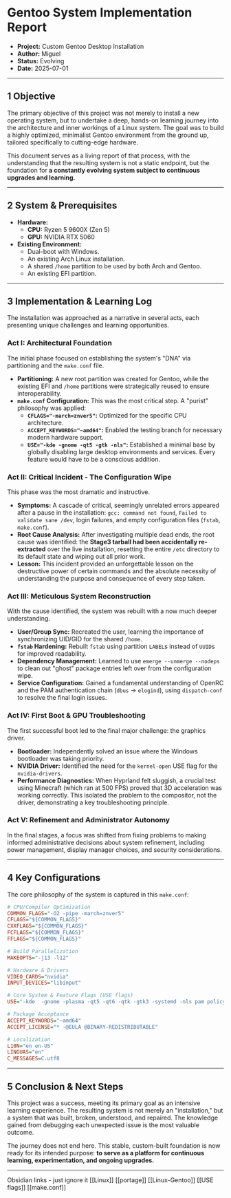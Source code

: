 # Gentoo System Implementation Report

- **Project:** Custom Gentoo Desktop Installation
- **Author:** Miguel
- **Status:** Evolving
- **Date:** 2025-07-01

---

## 1 Objective

The primary objective of this project was not merely to install a new operating system, but to undertake a deep, hands-on learning journey into the architecture and inner workings of a Linux system. The goal was to build a highly optimized, minimalist Gentoo environment from the ground up, tailored specifically to cutting-edge hardware.

This document serves as a living report of that process, with the understanding that the resulting system is not a static endpoint, but the foundation for **a constantly evolving system subject to continuous upgrades and learning.**

---

## 2 System & Prerequisites

- **Hardware:**
    - **CPU:** Ryzen 5 9600X (Zen 5)
    - **GPU:** NVIDIA RTX 5060
- **Existing Environment:**
    - Dual-boot with Windows.
    - An existing Arch Linux installation.
    - A shared `/home` partition to be used by both Arch and Gentoo.
    - An existing EFI partition.

---

## 3 Implementation & Learning Log

The installation was approached as a narrative in several acts, each presenting unique challenges and learning opportunities.

### **Act I: Architectural Foundation**

The initial phase focused on establishing the system's "DNA" via partitioning and the `make.conf` file.

- **Partitioning:** A new root partition was created for Gentoo, while the existing EFI and `/home` partitions were strategically reused to ensure interoperability.
- **`make.conf` Configuration:** This was the most critical step. A "purist" philosophy was applied:
    - **`CFLAGS="-march=znver5"`:** Optimized for the specific CPU architecture.
    - **`ACCEPT_KEYWORDS="~amd64"`:** Enabled the testing branch for necessary modern hardware support.
    - **`USE="-kde -gnome -qt5 -gtk -nls"`:** Established a minimal base by globally disabling large desktop environments and services. Every feature would have to be a conscious addition.

### **Act II: Critical Incident - The Configuration Wipe**

This phase was the most dramatic and instructive.

- **Symptoms:** A cascade of critical, seemingly unrelated errors appeared after a pause in the installation: `gcc: command not found`, `Failed to validate sane /dev`, login failures, and empty configuration files (`fstab`, `make.conf`).
- **Root Cause Analysis:** After investigating multiple dead ends, the root cause was identified: the **Stage3 tarball had been accidentally re-extracted** over the live installation, resetting the entire `/etc` directory to its default state and wiping out all prior work.
- **Lesson:** This incident provided an unforgettable lesson on the destructive power of certain commands and the absolute necessity of understanding the purpose and consequence of every step taken.

### **Act III: Meticulous System Reconstruction**

With the cause identified, the system was rebuilt with a now much deeper understanding.

- **User/Group Sync:** Recreated the user, learning the importance of synchronizing UID/GID for the shared `/home`.
- **`fstab` Hardening:** Rebuilt `fstab` using partition `LABEL`s instead of `UUID`s for improved readability.
- **Dependency Management:** Learned to use `emerge --unmerge --nodeps` to clean out "ghost" package entries left over from the configuration wipe.
- **Service Configuration:** Gained a fundamental understanding of OpenRC and the PAM authentication chain (`dbus` -> `elogind`), using `dispatch-conf` to resolve the final login issues.

### **Act IV: First Boot & GPU Troubleshooting**

The first successful boot led to the final major challenge: the graphics driver.

- **Bootloader:** Independently solved an issue where the Windows bootloader was taking priority.
- **NVIDIA Driver:** Identified the need for the `kernel-open` USE flag for the `nvidia-drivers`.
- **Performance Diagnostics:** When Hyprland felt sluggish, a crucial test using Minecraft (which ran at 500 FPS) proved that 3D acceleration was working correctly. This isolated the problem to the compositor, not the driver, demonstrating a key troubleshooting principle.

### **Act V: Refinement and Administrator Autonomy**

In the final stages, a focus was shifted from fixing problems to making informed administrative decisions about system refinement, including power management, display manager choices, and security considerations.

---

## 4 Key Configurations

The core philosophy of the system is captured in this `make.conf`:

```ini
# CPU/Compiler Optimization
COMMON_FLAGS="-O2 -pipe -march=znver5"
CFLAGS="${COMMON_FLAGS}"
CXXFLAGS="${COMMON_FLAGS}"
FCFLAGS="${COMMON_FLAGS}"
FFLAGS="${COMMON_FLAGS}"

# Build Parallelization
MAKEOPTS="-j13 -l12"

# Hardware & Drivers
VIDEO_CARDS="nvidia"
INPUT_DEVICES="libinput"

# Core System & Feature Flags (USE flags)
USE="-kde  -gnome -plasma -qt5 -qt6 -qtk -gtk3 -systemd -nls pam policykit wayland elogind dbus pipewire wireplumber alsa udev modules nvenc nptl X acl unicode readline ssl opengl opencl bzip2 zip zlib zstd fish-completion"

# Package Acceptance
ACCEPT_KEYWORDS="~amd64"
ACCEPT_LICENSE="* -@EULA @BINARY-REDISTRIBUTABLE"

# Localization
L10N="en en-US"
LINGUAS="en"
C_MESSAGES=C.utf8
```

---

## 5 Conclusion & Next Steps

This project was a success, meeting its primary goal as an intensive learning experience. The resulting system is not merely an "installation," but a system that was built, broken, understood, and repaired. The knowledge gained from debugging each unexpected issue is the most valuable outcome.

The journey does not end here. This stable, custom-built foundation is now ready for its intended purpose: **to serve as a platform for continuous learning, experimentation, and ongoing upgrades.**


---
Obsidian links - just ignore it
 [[Linux]]  [[portage]] [[Linux-Gentoo]] [[USE flags]] [[make.conf]]
